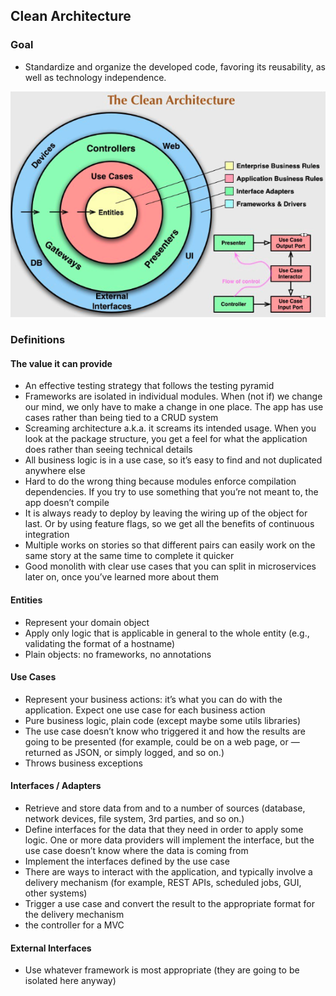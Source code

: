 ## Clean Architecture

### Goal
- Standardize and organize the developed code, favoring its reusability, as well as technology independence.

![clean architecture](../images/clean_arch.png)

### Definitions

#### The value it can provide
- An effective testing strategy that follows the testing pyramid
- Frameworks are isolated in individual modules. When (not if) we change our mind, we only have to make a change in one place. The app has use cases rather than being tied to a CRUD system
- Screaming architecture a.k.a. it screams its intended usage. When you look at the package structure, you get a feel for what the application does rather than seeing technical details
- All business logic is in a use case, so it’s easy to find and not duplicated anywhere else
- Hard to do the wrong thing because modules enforce compilation dependencies. If you try to use something that you’re not meant to, the app doesn’t compile
- It is always ready to deploy by leaving the wiring up of the object for last. Or by using feature flags, so we get all the benefits of continuous integration
- Multiple works on stories so that different pairs can easily work on the same story at the same time to complete it quicker
- Good monolith with clear use cases that you can split in microservices later on, once you’ve learned more about them

#### Entities
- Represent your domain object
- Apply only logic that is applicable in general to the whole entity (e.g., validating the format of a hostname)
- Plain objects: no frameworks, no annotations

#### Use Cases
- Represent your business actions: it’s what you can do with the application. Expect one use case for each business action
- Pure business logic, plain code (except maybe some utils libraries)
- The use case doesn’t know who triggered it and how the results are going to be presented (for example, could be on a web page, or — returned as JSON, or simply logged, and so on.)
- Throws business exceptions

#### Interfaces / Adapters
- Retrieve and store data from and to a number of sources (database, network devices, file system, 3rd parties, and so on.)
- Define interfaces for the data that they need in order to apply some logic. One or more data providers will implement the interface, but the use case doesn’t know where the data is coming from
- Implement the interfaces defined by the use case
- There are ways to interact with the application, and typically involve a delivery mechanism (for example, REST APIs, scheduled jobs, GUI, other systems)
- Trigger a use case and convert the result to the appropriate format for the delivery mechanism
- the controller for a MVC

#### External Interfaces
- Use whatever framework is most appropriate (they are going to be isolated here anyway)
